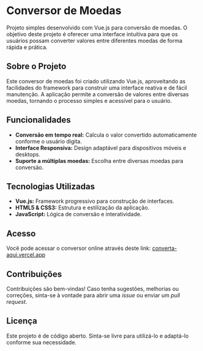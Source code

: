 # Conversor de Moedas

Projeto simples desenvolvido com Vue.js para conversão de moedas. O objetivo deste projeto é oferecer uma interface intuitiva para que os usuários possam converter valores entre diferentes moedas de forma rápida e prática.

## Sobre o Projeto

Este conversor de moedas foi criado utilizando Vue.js, aproveitando as facilidades do framework para construir uma interface reativa e de fácil manutenção. A aplicação permite a conversão de valores entre diversas moedas, tornando o processo simples e acessível para o usuário.

## Funcionalidades

- **Conversão em tempo real:** Calcula o valor convertido automaticamente conforme o usuário digita.
- **Interface Responsiva:** Design adaptável para dispositivos móveis e desktops.
- **Suporte a múltiplas moedas:** Escolha entre diversas moedas para conversão.

## Tecnologias Utilizadas

- **Vue.js:** Framework progressivo para construção de interfaces.
- **HTML5 & CSS3:** Estrutura e estilização da aplicação.
- **JavaScript:** Lógica de conversão e interatividade.

## Acesso

Você pode acessar o conversor online através deste link: [converta-aqui.vercel.app](https://converta-aqui.vercel.app/)

## Contribuições

Contribuições são bem-vindas! Caso tenha sugestões, melhorias ou correções, sinta-se à vontade para abrir uma _issue_ ou enviar um _pull request_.

## Licença

Este projeto é de código aberto. Sinta-se livre para utilizá-lo e adaptá-lo conforme sua necessidade.
